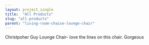 ```yaml
---
layout: project_single
title:  "All Products"
slug: "all-products"
parent: "living-room-chaise-lounge-chair"
---
```

Christpoher Guy Lounge Chair- love the lines on this chair.  Gorgeous